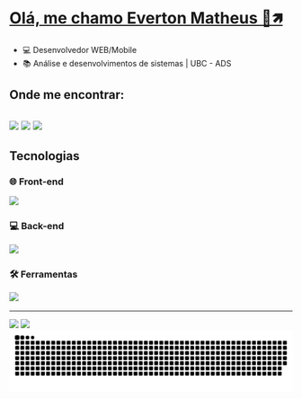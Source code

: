 # [Olá, me chamo Everton Matheus 👋🡽]("https://www.linkedin.com/in/evertonmdev")
<ul>
   <li>💻 Desenvolvedor WEB/Mobile </li>
   <li>📚 Análise e desenvolvimentos de sistemas | UBC - ADS </li>
</ul>
<h2>
Onde me encontrar: 
<h2/>
<div> 
   <a href="https://instagram.com/evertonmdev" target="_blank"><img src="https://img.shields.io/badge/-Instagram-%23E4405F?style=for-the-badge&logo=instagram&logoColor=white" target="_blank"></a>
   <a href = "mailto:matheus.enterprise.3578@gmail.com"><img src="https://img.shields.io/badge/-Gmail-%23333?style=for-the-badge&logo=gmail&logoColor=white" target="_blank"></a>
   <a href="https://www.linkedin.com/in/evertonmdev" target="_blank"><img src="https://img.shields.io/badge/-LinkedIn-%230077B5?style=for-the-badge&logo=linkedin&logoColor=white" target="_blank"></a>   
</div>
<h2> Tecnologias </h2>
<h3> 🌐 Front-end </h3>
<a href="https://skillicons.dev">
<img src="https://skillicons.dev/icons?i=html,css,sass,js,react,nextjs,vite,angular,tailwindcss,typescript" />
</a>
<h3> 💻 Back-end </h3>
<a href="https://skillicons.dev">
<img src="https://skillicons.dev/icons?i=typescript,nodejs,bun,mysql,postgres,aws,docker,express,elysia,prisma,jest" />
</a>
<h3> 🛠️ Ferramentas </h3>
<a href="https://skillicons.dev">
<img src="https://skillicons.dev/icons?i=git,linux,bash,github,figma,postman,vscode" />
</a>
<hr>
<div align="start" >
   <picture>
      <source
         srcset="https://github-readme-stats.vercel.app/api?username=evertonmdev&show_icons=true&theme=dark&hide_border=true"
         media="(prefers-color-scheme: dark)"
         />
      <source
         srcset="https://github-readme-stats.vercel.app/api?username=evertonmdev&show_icons=true&hide_border=true"
         media="(prefers-color-scheme: light), (prefers-color-scheme: no-preference)"
         />
      <img src="https://github-readme-stats.vercel.app/api?username=evertonmdev&show_icons=true" />
   </picture>
   <picture>
      <source
         srcset="https://github-readme-stats.vercel.app/api/top-langs/?username=evertonmdev&hide_progress=true&show_icons=true&theme=dark&hide_border=true"
         media="(prefers-color-scheme: dark)"
         />
      <source
         srcset="https://github-readme-stats.vercel.app/api/top-langs/?username=evertonmdev&hide_progress=true&show_icons=true&theme=white&hide_border=true"
         media="(prefers-color-scheme: light), (prefers-color-scheme: no-preference)"
         />
      <img src="https://github-readme-stats.vercel.app/api/top-langs/?username=evertonmdev&hide_progress=true&show_icons=true&theme=dark&hide_border=true" />
   </picture>
   <picture>
      <source media="(prefers-color-scheme: dark)" srcset="https://github.com/evertonmdev/evertonmdev/blob/output/github-snake-dark.svg" />
      <source media="(prefers-color-scheme: light)"  srcset="https://github.com/evertonmdev/evertonmdev/blob/output/github-snake.svg" />
      <img alt="github-snake" src="https://github.com/evertonmdev/evertonmdev/blob/output/github-snake-dark.svg" />
   </picture>
</div>
